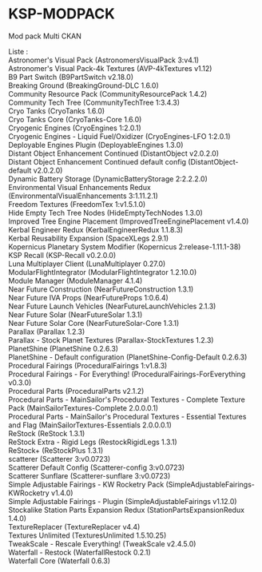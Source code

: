 # KSP-MODPACK
Mod pack Multi CKAN

Liste :<br>
Astronomer's Visual Pack (AstronomersVisualPack 3:v4.1)<br>
Astronomer's Visual Pack-4k Textures (AVP-4kTextures v1.12)<br>
B9 Part Switch (B9PartSwitch v2.18.0)<br>
Breaking Ground (BreakingGround-DLC 1.6.0)<br>
Community Resource Pack (CommunityResourcePack 1.4.2)<br>
Community Tech Tree (CommunityTechTree 1:3.4.3)<br>
Cryo Tanks (CryoTanks 1.6.0)<br>
Cryo Tanks Core (CryoTanks-Core 1.6.0)<br>
Cryogenic Engines (CryoEngines 1:2.0.1)<br>
Cryogenic Engines - Liquid Fuel/Oxidizer (CryoEngines-LFO 1:2.0.1)<br>
Deployable Engines Plugin (DeployableEngines 1.3.0)<br>
Distant Object Enhancement Continued (DistantObject v2.0.2.0)<br>
Distant Object Enhancement Continued default config (DistantObject-default v2.0.2.0)<br>
Dynamic Battery Storage (DynamicBatteryStorage 2:2.2.2.0)<br>
Environmental Visual Enhancements Redux (EnvironmentalVisualEnhancements 3:1.11.2.1)<br>
Freedom Textures (FreedomTex 1:v1.5.1.0)<br>
Hide Empty Tech Tree Nodes (HideEmptyTechNodes 1.3.0)<br>
Improved Tree Engine Placement (ImprovedTreeEnginePlacement v1.4.0)<br>
Kerbal Engineer Redux (KerbalEngineerRedux 1.1.8.3)<br>
Kerbal Reusability Expansion (SpaceXLegs 2.9.1)<br>
Kopernicus Planetary System Modifier (Kopernicus 2:release-1.11.1-38)<br>
KSP Recall (KSP-Recall v0.2.0.0)<br>
Luna Multiplayer Client (LunaMultiplayer 0.27.0)<br>
ModularFlightIntegrator (ModularFlightIntegrator 1.2.10.0)<br>
Module Manager (ModuleManager 4.1.4)<br>
Near Future Construction (NearFutureConstruction 1.3.1)<br>
Near Future IVA Props (NearFutureProps 1:0.6.4)<br>
Near Future Launch Vehicles (NearFutureLaunchVehicles 2.1.3)<br>
Near Future Solar (NearFutureSolar 1.3.1)<br>
Near Future Solar Core (NearFutureSolar-Core 1.3.1)<br>
Parallax (Parallax 1.2.3)<br>
Parallax - Stock Planet Textures (Parallax-StockTextures 1.2.3)<br>
PlanetShine (PlanetShine 0.2.6.3)<br>
PlanetShine - Default configuration (PlanetShine-Config-Default 0.2.6.3)<br>
Procedural Fairings (ProceduralFairings 1:v1.8.3)<br>
Procedural Fairings - For Everything! (ProceduralFairings-ForEverything v0.3.0)<br>
Procedural Parts (ProceduralParts v2.1.2)<br>
Procedural Parts - MainSailor's Procedural Textures - Complete Texture Pack (MainSailorTextures-Complete 2.0.0.0.1)<br>
Procedural Parts - MainSailor's Procedural Textures - Essential Textures and Flag (MainSailorTextures-Essentials 2.0.0.0.1)<br>
ReStock (ReStock 1.3.1)<br>
ReStock Extra - Rigid Legs (RestockRigidLegs 1.3.1)<br>
ReStock+ (ReStockPlus 1.3.1)<br>
scatterer (Scatterer 3:v0.0723)<br>
Scatterer Default Config (Scatterer-config 3:v0.0723)<br>
Scatterer Sunflare (Scatterer-sunflare 3:v0.0723)<br>
Simple Adjustable Fairings - KW Rocketry Pack (SimpleAdjustableFairings-KWRocketry v1.4.0)<br>
Simple Adjustable Fairings - Plugin (SimpleAdjustableFairings v1.12.0)<br>
Stockalike Station Parts Expansion Redux (StationPartsExpansionRedux 1.4.0)<br>
TextureReplacer (TextureReplacer v4.4)<br>
Textures Unlimited (TexturesUnlimited 1.5.10.25)<br>
TweakScale - Rescale Everything! (TweakScale v2.4.5.0)<br>
Waterfall - Restock (WaterfallRestock 0.2.1)<br>
Waterfall Core (Waterfall 0.6.3)<br>
